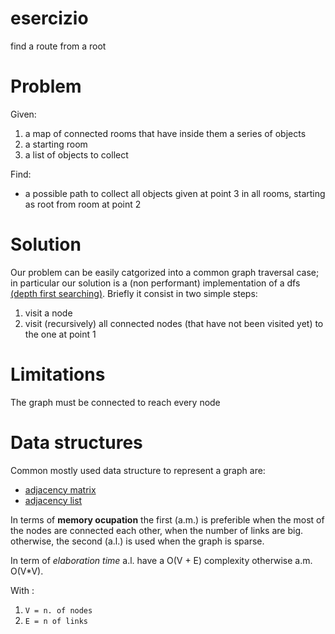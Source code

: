 # esercizio
find a route from a root

# Problem
Given:
1. a map of connected rooms that have inside them a series of objects
2. a starting room
3. a list of objects to collect

Find:
* a possible path to collect all objects given at point 3 in all rooms, starting as root from room at point 2

# Solution

Our problem can be easily catgorized into a common graph traversal case; 
in particular our solution is a (non performant) implementation of a dfs [(depth first searching)](https://it.wikipedia.org/wiki/Ricerca_in_profondit%C3%A0).
Briefly it consist in two simple steps:

1. visit a node
2. visit (recursively) all connected nodes (that have not been visited yet) to the one at point 1 

# Limitations
The graph must be connected to reach every node 

# Data structures

Common mostly used data structure to represent a graph are:

* [adjacency matrix](https://it.wikipedia.org/wiki/Matrice_delle_adiacenze)
* [adjacency list](https://it.wikipedia.org/wiki/Lista_di_adiacenza)

In terms of **memory ocupation** the first (a.m.) is preferible when the most of the nodes are connected each other, 
when the number of links are big. otherwise, the second (a.l.) is used when the graph is sparse.

In term of *elaboration time* a.l. have a O(V + E) complexity otherwise a.m. O(V*V). 

With :

1. `V = n. of nodes`
2. `E = n of links`
